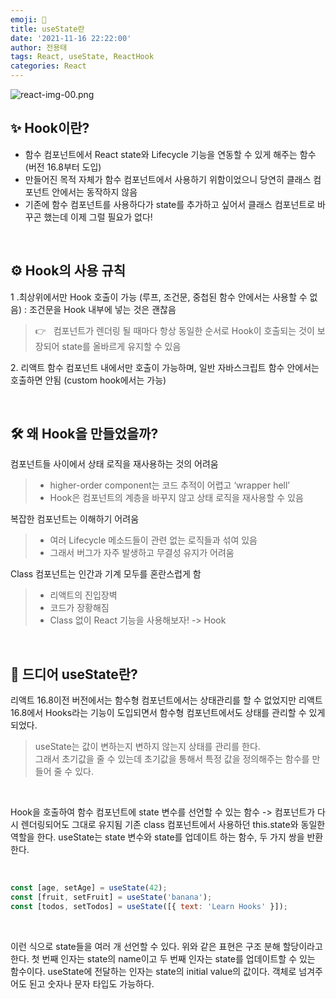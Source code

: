 ```yaml
---
emoji: 👊
title: useState란
date: '2021-11-16 22:22:00'
author: 전용태
tags: React, useState, ReactHook
categories: React
---
```


![react-img-00.png](react-img-00.png)

## ✨ Hook이란?

- 함수 컴포넌트에서 React state와 Lifecycle 기능을 연동할 수 있게 해주는 함수 (버전 16.8부터 도입)
- 만들어진 목적 자체가 함수 컴포넌트에서 사용하기 위함이었으니 당연히 클래스 컴포넌트 안에서는 동작하지 않음
- 기존에 함수 컴포넌트를 사용하다가 state를 추가하고 싶어서 클래스 컴포넌트로 바꾸곤 했는데 이제 그럴 필요가 없다!

<br />

## ⚙️ Hook의 사용 규칙 
1 .최상위에서만 Hook 호출이 가능 (루프, 조건문, 중첩된 함수 안에서는 사용할 수 없음) : 조건문을 Hook 내부에 넣는 것은 괜찮음

> 👉 &nbsp; 컴포넌트가 렌더링 될 때마다 항상 동일한 순서로 Hook이 호출되는 것이 보장되어 state를 올바르게 유지할 수 있음

2️. 리액트 함수 컴포넌트 내에서만 호출이 가능하며, 일반 자바스크립트 함수 안에서는 호출하면 안됨 (custom hook에서는 가능)

<br />

## 🛠 왜 Hook을 만들었을까? 

컴포넌트들 사이에서 상태 로직을 재사용하는 것의 어려움

> - higher-order component는 코드 추적이 어렵고 ‘wrapper hell’
> - Hook은 컴포넌트의 계층을 바꾸지 않고 상태 로직을 재사용할 수 있음

복잡한 컴포넌트는 이해하기 어려움

> - 여러 Lifecycle 메소드들이 관련 없는 로직들과 섞여 있음 
> - 그래서 버그가 자주 발생하고 무결성 유지가 어려움

 Class 컴포넌트는 인간과 기계 모두를 혼란스럽게 함
> - 리액트의 진입장벽
> - 코드가 장황해짐
> - Class 없이 React 기능을 사용해보자! -> Hook

<br />

## 🤔 드디어 useState란?

리액트 16.8이전 버전에서는 함수형 컴포넌트에서는 상태관리를 할 수 없었지만 리액트 16.8에서 Hooks라는 기능이 도입되면서 함수형 컴포넌트에서도 상태를 관리할 수 있게 되었다.

> useState는 값이 변하는지 변하지 않는지 상태를 관리를 한다.<br />그래서 초기값을 줄 수 있는데 초기값을 통해서 특정 값을 정의해주는 함수를 만들어 줄 수 있다.

<br />

Hook을 호출하여 함수 컴포넌트에 state 변수를 선언할 수 있는 함수 -> 컴포넌트가 다시 렌더링되어도 그대로 유지됨
기존 class 컴포넌트에서 사용하던 this.state와 동일한 역할을 한다. useState는 state 변수와 state를 업데이트 하는 함수, 두 가지 쌍을 반환한다.

<br />

```jsx
const [age, setAge] = useState(42);
const [fruit, setFruit] = useState('banana');
const [todos, setTodos] = useState([{ text: 'Learn Hooks' }]);
```

<br />

이런 식으로 state들을 여러 개 선언할 수 있다. 위와 같은 표현은 구조 분해 할당이라고 한다. 첫 번째 인자는 state의 name이고 두 번째 인자는 state를 업데이트할 수 있는 함수이다. useState에 전달하는 인자는 state의 initial value의 값이다. 객체로 넘겨주어도 된고 숫자나 문자 타입도 가능하다.

<br />
<br />